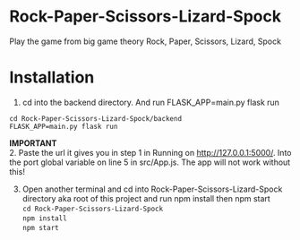 # Rock-Paper-Scissors-Lizard-Spock
Play the game from big game theory Rock, Paper, Scissors, Lizard, Spock

# Installation
1. cd into the backend directory. And run FLASK_APP=main.py flask run  

```cd Rock-Paper-Scissors-Lizard-Spock/backend```  
```FLASK_APP=main.py flask run```     

**IMPORTANT**  
2. Paste the url it gives you in step 1 in Running on http://127.0.0.1:5000/. Into the port global variable on line 5 in src/App.js. The app will not work without this!

3. Open another terminal and cd into Rock-Paper-Scissors-Lizard-Spock directory aka root of this project and run npm install then npm start  
```cd Rock-Paper-Scissors-Lizard-Spock```  
```npm install```  
```npm start```  
